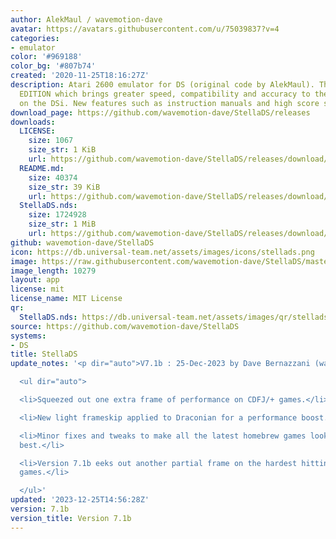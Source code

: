 ```yaml
---
author: AlekMaul / wavemotion-dave
avatar: https://avatars.githubusercontent.com/u/75039837?v=4
categories:
- emulator
color: '#969188'
color_bg: '#807b74'
created: '2020-11-25T18:16:27Z'
description: Atari 2600 emulator for DS (original code by AlekMaul). This is the PHOENIX
  EDITION which brings greater speed, compatibility and accuracy to the emulation
  on the DSi. New features such as instruction manuals and high score support included!
download_page: https://github.com/wavemotion-dave/StellaDS/releases
downloads:
  LICENSE:
    size: 1067
    size_str: 1 KiB
    url: https://github.com/wavemotion-dave/StellaDS/releases/download/7.1b/LICENSE
  README.md:
    size: 40374
    size_str: 39 KiB
    url: https://github.com/wavemotion-dave/StellaDS/releases/download/7.1b/README.md
  StellaDS.nds:
    size: 1724928
    size_str: 1 MiB
    url: https://github.com/wavemotion-dave/StellaDS/releases/download/7.1b/StellaDS.nds
github: wavemotion-dave/StellaDS
icon: https://db.universal-team.net/assets/images/icons/stellads.png
image: https://raw.githubusercontent.com/wavemotion-dave/StellaDS/master/arm9/gfx/bgTop.png
image_length: 10279
layout: app
license: mit
license_name: MIT License
qr:
  StellaDS.nds: https://db.universal-team.net/assets/images/qr/stellads-nds.png
source: https://github.com/wavemotion-dave/StellaDS
systems:
- DS
title: StellaDS
update_notes: '<p dir="auto">V7.1b : 25-Dec-2023 by Dave Bernazzani (wavemotion)</p>

  <ul dir="auto">

  <li>Squeezed out one extra frame of performance on CDFJ/+ games.</li>

  <li>New light frameskip applied to Draconian for a performance boost.</li>

  <li>Minor fixes and tweaks to make all the latest homebrew games look and play their
  best.</li>

  <li>Version 7.1b eeks out another partial frame on the hardest hitting ARM-assisted
  games.</li>

  </ul>'
updated: '2023-12-25T14:56:28Z'
version: 7.1b
version_title: Version 7.1b
---
```

